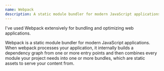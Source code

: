 ```yaml
---
name: Webpack
description: A static module bundler for modern JavaScript applications
---
```


I've used Webpack extensively for bundling and optimizing web applications.

Webpack is a static module bundler for modern JavaScript applications. When webpack processes your application, it internally builds a dependency graph from one or more entry points and then combines every module your project needs into one or more bundles, which are static assets to serve your content from.